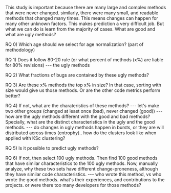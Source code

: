 This study is important because there are many large and complex methods that were never changed. similarly, there were many small, and readable methods that changed many times. This means changes can happen for many other unknown factors. This makes prediction a very difficult job. But what we can do is learn from the majority of cases. What are good and what are ugly methods?

 RQ 0) Which age should we select for age normalization? (part of methodology)

 RQ 1) Does it follow 80-20 rule (or what percent of methods (x%) are liable for 80% revisions) --- the ugly methods
 
 RQ 2) What fractions of bugs are contained by these ugly methods?
 
 RQ 3) Are these x% methods the top x% in size? In that case, sorting with size would give us those methods. Or are the other code metrics perform better?

 RQ 4) If not, what are the charateristics of these methods?
    --- let's make two other groups (changed at least once (bad), never changed (good))
    --- how are the ugly methods different with the good and bad methods? Specially, what are the distinct characteristics in the ugly and the good methods. 
    --- do changes in ugly methods happen in bursts, or they are will distributed across times (entrophy).. how do the clusters look like when applied with         KSc clustering? 
    
RQ 5) Is it possible to predict ugly methods?
   
RQ 6) If not, then select 100 ugly methods.  Then find 100 good methods that have similar characteristics to the 100 ugly methods. Now, manually analyze, why these two sets have different change-proneness, although they have similar code characteristics. 
    --- who wrote this method, vs who wrote the good methods. what's their experiences, and contributions to the projects. or were there too many developers for those methods? 
